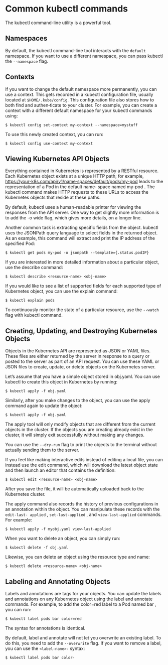 # Common kubectl commands

The kubectl command-line utility is a powerful tool.

## Namespaces

By default, the kubectl command-line tool interacts with the `default` namespace. If you want to use a different namespace, you can pass kubectl the `--namespace` flag.

## Contexts

If you want to change the default namespace more permanently, you can use a context. This gets recorded in a kubectl configuration file, usually located at
`$HOME/.kube/config`. This configuration file also stores how to both find and authen‐ticate to your cluster. For example, you can create a context with a different default
namespace for your kubectl commands using:
```
$ kubectl config set-context my-context --namespace=mystuff
```

To use this newly created context, you can run:
```
$ kubectl config use-context my-context
```

## Viewing Kubernetes API Objects

Everything contained in Kubernetes is represented by a RESTful resource. Each Kubernetes
object exists at a unique HTTP path; for example, https://your-k8s.com/api/v1/name‐spaces/default/pods/my-pod leads to the representation of a Pod in the default name‐
space named my-pod . The kubectl command makes HTTP requests to these URLs to access the Kubernetes objects that reside at these paths.

By default, kubectl uses a human-readable printer for viewing the responses from the API server. One way to get slightly more information is to add the -o wide flag, which gives more details, on a longer line.

Another common task is extracting specific fields from the object. kubectl uses the
JSONPath query language to select fields in the returned object. As an example, this command will extract and print the IP address of the specified Pod:
```
$ kubectl get pods my-pod -o jsonpath --template={.status.podIP}
```

If you are interested in more detailed information about a particular object, use the describe command:
```
$ kubectl describe <resource-name> <obj-name>
```

If you would like to see a list of supported fields for each supported type of Kubernetes object, you can use the explain command:
```
$ kubectl explain pods
```

To continuously monitor the state of a particular resource, use the `--watch` flag with kubectl command.


## Creating, Updating, and Destroying Kubernetes Objects

Objects in the Kubernetes API are represented as JSON or YAML files. These files are either returned by the server in response to a query or posted to the server as part of an API request. You can use these YAML or JSON files to create, update, or delete objects on the Kubernetes server.

Let’s assume that you have a simple object stored in obj.yaml. You can use kubectl to create this object in Kubernetes by running:
```
$ kubectl apply -f obj.yaml
```

Similarly, after you make changes to the object, you can use the apply command again to update the object:
```
$ kubectl apply -f obj.yaml
```

The apply tool will only modify objects that are different from the current objects in the cluster. If the objects you are creating already exist in the cluster, it will simply exit successfully without making any changes.

You can use the `--dry-run` flag to print the objects to the terminal without actually sending them to the server.

If you feel like making interactive edits instead of editing a local file, you can instead use the edit command, which will download
the latest object state and then launch an editor that contains the definition:
```
$ kubectl edit <resource-name> <obj-name>
```
After you save the file, it will be automatically uploaded back to the Kubernetes cluster.

The apply command also records the history of previous configurations in an annotation within the object. You can manipulate these records with the `edit-last-
applied` , `set-last-applied` , and `view-last-applied` commands. For example:
```
$ kubectl apply -f myobj.yaml view-last-applied
```

When you want to delete an object, you can simply run:
```
$ kubectl delete -f obj.yaml
```

Likewise, you can delete an object using the resource type and name:
```
$ kubectl delete <resource-name> <obj-name>
```

## Labeling and Annotating Objects

Labels and annotations are tags for your objects. You can update the labels and annotations on any Kubernetes object using the label and annotate commands. For example, to add the color=red label to a Pod named bar , you can run:
```
$ kubectl label pods bar color=red
```

The syntax for annotations is identical.

By default, label and annotate will not let you overwrite an existing label. To do this, you need to add the `--overwrite` flag.
If you want to remove a label, you can use the `<label-name>-` syntax:
```
$ kubectl label pods bar color-
```